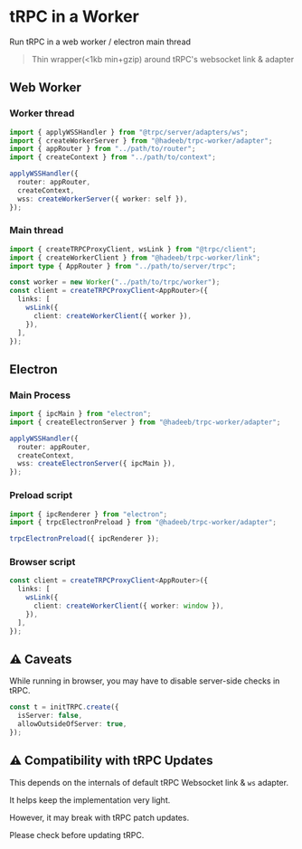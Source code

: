 # tRPC in a Worker

Run tRPC in a web worker / electron main thread

> Thin wrapper(<1kb min+gzip) around tRPC's websocket link & adapter


## Web Worker

### Worker thread

```ts
import { applyWSSHandler } from "@trpc/server/adapters/ws";
import { createWorkerServer } from "@hadeeb/trpc-worker/adapter";
import { appRouter } from "../path/to/router";
import { createContext } from "../path/to/context";

applyWSSHandler({
  router: appRouter,
  createContext,
  wss: createWorkerServer({ worker: self }),
});
```

### Main thread

```ts
import { createTRPCProxyClient, wsLink } from "@trpc/client";
import { createWorkerClient } from "@hadeeb/trpc-worker/link";
import type { AppRouter } from "../path/to/server/trpc";

const worker = new Worker("../path/to/trpc/worker");
const client = createTRPCProxyClient<AppRouter>({
  links: [
    wsLink({
      client: createWorkerClient({ worker }),
    }),
  ],
});
```

## Electron

### Main Process

```ts
import { ipcMain } from "electron";
import { createElectronServer } from "@hadeeb/trpc-worker/adapter";

applyWSSHandler({
  router: appRouter,
  createContext,
  wss: createElectronServer({ ipcMain }),
});
```

### Preload script

```ts
import { ipcRenderer } from "electron";
import { trpcElectronPreload } from "@hadeeb/trpc-worker/adapter";

trpcElectronPreload({ ipcRenderer });
```

### Browser script

```ts
const client = createTRPCProxyClient<AppRouter>({
  links: [
    wsLink({
      client: createWorkerClient({ worker: window }),
    }),
  ],
});
```

## :warning: Caveats

While running in browser, you may have to disable server-side checks in tRPC.

```ts
const t = initTRPC.create({
  isServer: false,
  allowOutsideOfServer: true,
});
```

## :warning: Compatibility with tRPC Updates

This depends on the internals of default tRPC Websocket link & `ws` adapter.

It helps keep the implementation very light.

However, it may break with tRPC patch updates.

Please check before updating tRPC.
